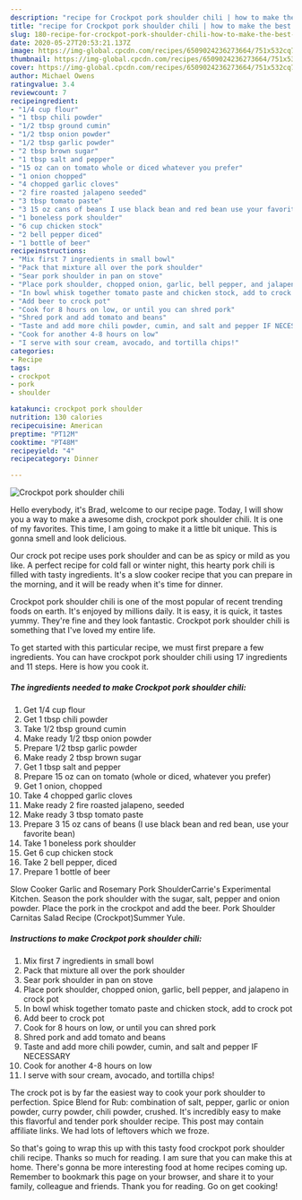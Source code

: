 ```yaml
---
description: "recipe for Crockpot pork shoulder chili | how to make the best Crockpot pork shoulder chili"
title: "recipe for Crockpot pork shoulder chili | how to make the best Crockpot pork shoulder chili"
slug: 180-recipe-for-crockpot-pork-shoulder-chili-how-to-make-the-best-crockpot-pork-shoulder-chili
date: 2020-05-27T20:53:21.137Z
image: https://img-global.cpcdn.com/recipes/6509024236273664/751x532cq70/crockpot-pork-shoulder-chili-recipe-main-photo.jpg
thumbnail: https://img-global.cpcdn.com/recipes/6509024236273664/751x532cq70/crockpot-pork-shoulder-chili-recipe-main-photo.jpg
cover: https://img-global.cpcdn.com/recipes/6509024236273664/751x532cq70/crockpot-pork-shoulder-chili-recipe-main-photo.jpg
author: Michael Owens
ratingvalue: 3.4
reviewcount: 7
recipeingredient:
- "1/4 cup flour"
- "1 tbsp chili powder"
- "1/2 tbsp ground cumin"
- "1/2 tbsp onion powder"
- "1/2 tbsp garlic powder"
- "2 tbsp brown sugar"
- "1 tbsp salt and pepper"
- "15 oz can on tomato whole or diced whatever you prefer"
- "1 onion chopped"
- "4 chopped garlic cloves"
- "2 fire roasted jalapeno seeded"
- "3 tbsp tomato paste"
- "3 15 oz cans of beans I use black bean and red bean use your favorite bean"
- "1 boneless pork shoulder"
- "6 cup chicken stock"
- "2 bell pepper diced"
- "1 bottle of beer"
recipeinstructions:
- "Mix first 7 ingredients in small bowl"
- "Pack that mixture all over the pork shoulder"
- "Sear pork shoulder in pan on stove"
- "Place pork shoulder, chopped onion, garlic, bell pepper, and jalapeno in crock pot"
- "In bowl whisk together tomato paste and chicken stock, add to crock pot"
- "Add beer to crock pot"
- "Cook for 8 hours on low, or until you can shred pork"
- "Shred pork and add tomato and beans"
- "Taste and add more chili powder, cumin, and salt and pepper IF NECESSARY"
- "Cook for another 4-8 hours on low"
- "I serve with sour cream, avocado, and tortilla chips!"
categories:
- Recipe
tags:
- crockpot
- pork
- shoulder

katakunci: crockpot pork shoulder 
nutrition: 130 calories
recipecuisine: American
preptime: "PT12M"
cooktime: "PT48M"
recipeyield: "4"
recipecategory: Dinner

---
```



![Crockpot pork shoulder chili](https://img-global.cpcdn.com/recipes/6509024236273664/751x532cq70/crockpot-pork-shoulder-chili-recipe-main-photo.jpg)

Hello everybody, it's Brad, welcome to our recipe page. Today, I will show you a way to make a awesome dish, crockpot pork shoulder chili. It is one of my favorites. This time, I am going to make it a little bit unique. This is gonna smell and look delicious.

Our crock pot recipe uses pork shoulder and can be as spicy or mild as you like. A perfect recipe for cold fall or winter night, this hearty pork chili is filled with tasty ingredients. It&#39;s a slow cooker recipe that you can prepare in the morning, and it will be ready when it&#39;s time for dinner.

Crockpot pork shoulder chili is one of the most popular of recent trending foods on earth. It's enjoyed by millions daily. It is easy, it is quick, it tastes yummy. They're fine and they look fantastic. Crockpot pork shoulder chili is something that I've loved my entire life.


To get started with this particular recipe, we must first prepare a few ingredients. You can have crockpot pork shoulder chili using 17 ingredients and 11 steps. Here is how you cook it.

<!--inarticleads1-->

##### The ingredients needed to make Crockpot pork shoulder chili:

1. Get 1/4 cup flour
1. Get 1 tbsp chili powder
1. Take 1/2 tbsp ground cumin
1. Make ready 1/2 tbsp onion powder
1. Prepare 1/2 tbsp garlic powder
1. Make ready 2 tbsp brown sugar
1. Get 1 tbsp salt and pepper
1. Prepare 15 oz can on tomato (whole or diced, whatever you prefer)
1. Get 1 onion, chopped
1. Take 4 chopped garlic cloves
1. Make ready 2 fire roasted jalapeno, seeded
1. Make ready 3 tbsp tomato paste
1. Prepare 3 15 oz cans of beans (I use black bean and red bean, use your favorite bean)
1. Take 1 boneless pork shoulder
1. Get 6 cup chicken stock
1. Take 2 bell pepper, diced
1. Prepare 1 bottle of beer


Slow Cooker Garlic and Rosemary Pork ShoulderCarrie&#39;s Experimental Kitchen. Season the pork shoulder with the sugar, salt, pepper and onion powder. Place the pork in the crockpot and add the beer. Pork Shoulder Carnitas Salad Recipe (Crockpot)Summer Yule. 

<!--inarticleads2-->

##### Instructions to make Crockpot pork shoulder chili:

1. Mix first 7 ingredients in small bowl
1. Pack that mixture all over the pork shoulder
1. Sear pork shoulder in pan on stove
1. Place pork shoulder, chopped onion, garlic, bell pepper, and jalapeno in crock pot
1. In bowl whisk together tomato paste and chicken stock, add to crock pot
1. Add beer to crock pot
1. Cook for 8 hours on low, or until you can shred pork
1. Shred pork and add tomato and beans
1. Taste and add more chili powder, cumin, and salt and pepper IF NECESSARY
1. Cook for another 4-8 hours on low
1. I serve with sour cream, avocado, and tortilla chips!


The crock pot is by far the easiest way to cook your pork shoulder to perfection. Spice Blend for Rub: combination of salt, pepper, garlic or onion powder, curry powder, chili powder, crushed. It&#39;s incredibly easy to make this flavorful and tender pork shoulder recipe. This post may contain affiliate links. We had lots of leftovers which we froze. 

So that's going to wrap this up with this tasty food crockpot pork shoulder chili recipe. Thanks so much for reading. I am sure that you can make this at home. There's gonna be more interesting food at home recipes coming up. Remember to bookmark this page on your browser, and share it to your family, colleague and friends. Thank you for reading. Go on get cooking!
